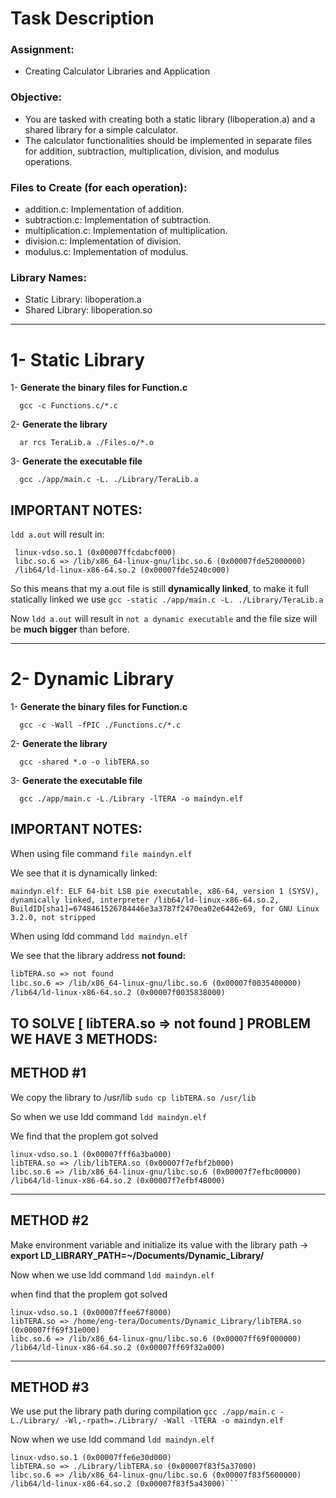 # Task Description

### Assignment: 
- Creating Calculator Libraries and Application

### Objective: 
- You are tasked with creating both a static library (liboperation.a) and a shared library for a simple calculator.
- The calculator functionalities should be implemented in separate files for addition, subtraction, multiplication, division, and modulus operations.
	
### Files to Create (for each operation):
- addition.c: Implementation of addition.
- subtraction.c: Implementation of subtraction.
- multiplication.c: Implementation of multiplication.
- division.c: Implementation of division.
- modulus.c: Implementation of modulus.
### Library Names:
- Static Library: liboperation.a
- Shared Library: liboperation.so

---

# 1- Static Library

1- **Generate the binary files for Function.c**

	  gcc -c Functions.c/*.c

2- **Generate the library**

	  ar rcs TeraLib.a ./Files.o/*.o
	
3- **Generate the executable file**

	  gcc ./app/main.c -L. ./Library/TeraLib.a
	  

## IMPORTANT NOTES:

 ```ldd a.out``` will result in:

> 
```
 linux-vdso.so.1 (0x00007ffcdabcf000)
 libc.so.6 => /lib/x86_64-linux-gnu/libc.so.6 (0x00007fde52000000)
 /lib64/ld-linux-x86-64.so.2 (0x00007fde5240c000)
```

So this means that my a.out file is still **dynamically linked**, to make it full statically linked we use ```gcc -static ./app/main.c -L. ./Library/TeraLib.a ```

Now ```ldd a.out``` will result in ```not a dynamic executable``` and the file size will be **much bigger** than before.

---

# 2- Dynamic Library

1- **Generate the binary files for Function.c**

	  gcc -c -Wall -fPIC ./Functions.c/*.c

2- **Generate the library**	

	  gcc -shared *.o -o libTERA.so

3- **Generate the executable file**

	  gcc ./app/main.c -L./Library -lTERA -o maindyn.elf


## IMPORTANT NOTES:

When using file command ```file maindyn.elf``` 

We see that it is dynamically linked:

```
maindyn.elf: ELF 64-bit LSB pie executable, x86-64, version 1 (SYSV), dynamically linked, interpreter /lib64/ld-linux-x86-64.so.2, BuildID[sha1]=6748461526784446e3a3787f2470ea02e6442e69, for GNU Linux 3.2.0, not stripped
```

When using ldd command ```ldd maindyn.elf```

We see that the library address **not found:**
 
```linux-vdso.so.1 (0x00007fff30f8f000)
libTERA.so => not found
libc.so.6 => /lib/x86_64-linux-gnu/libc.so.6 (0x00007f0035400000)
/lib64/ld-linux-x86-64.so.2 (0x00007f0035838000)
```

## TO SOLVE [ libTERA.so => not found ] PROBLEM WE HAVE 3 METHODS:


## METHOD #1

We copy the library to /usr/lib ```sudo cp libTERA.so /usr/lib```
 
So when we use ldd command ```ldd maindyn.elf```
 
We find that the proplem got solved
       
```
linux-vdso.so.1 (0x00007fff6a3ba000)
libTERA.so => /lib/libTERA.so (0x00007f7efbf2b000)
libc.so.6 => /lib/x86_64-linux-gnu/libc.so.6 (0x00007f7efbc00000)
/lib64/ld-linux-x86-64.so.2 (0x00007f7efbf48000)
```

---

## METHOD #2

Make environment variable and initialize its value with the library path -> **export LD_LIBRARY_PATH=~/Documents/Dynamic_Library/**

Now when we use ldd command ```ldd maindyn.elf``` 

when find that the proplem got solved

```
linux-vdso.so.1 (0x00007ffee67f8000)
libTERA.so => /home/eng-tera/Documents/Dynamic_Library/libTERA.so (0x00007ff69f31e000)
libc.so.6 => /lib/x86_64-linux-gnu/libc.so.6 (0x00007ff69f000000)
/lib64/ld-linux-x86-64.so.2 (0x00007ff69f32a000)
```
       
---
       
## METHOD #3

We use put the library path during compilation ```gcc ./app/main.c -L./Library/ -Wl,-rpath=./Library/ -Wall -lTERA -o maindyn.elf```

Now when we use ldd command ```ldd maindyn.elf``` 
			       

```		       
linux-vdso.so.1 (0x00007ffe6e30d000)
libTERA.so => ./Library/libTERA.so (0x00007f83f5a37000)
libc.so.6 => /lib/x86_64-linux-gnu/libc.so.6 (0x00007f83f5600000)
/lib64/ld-linux-x86-64.so.2 (0x00007f83f5a43000)```
```



